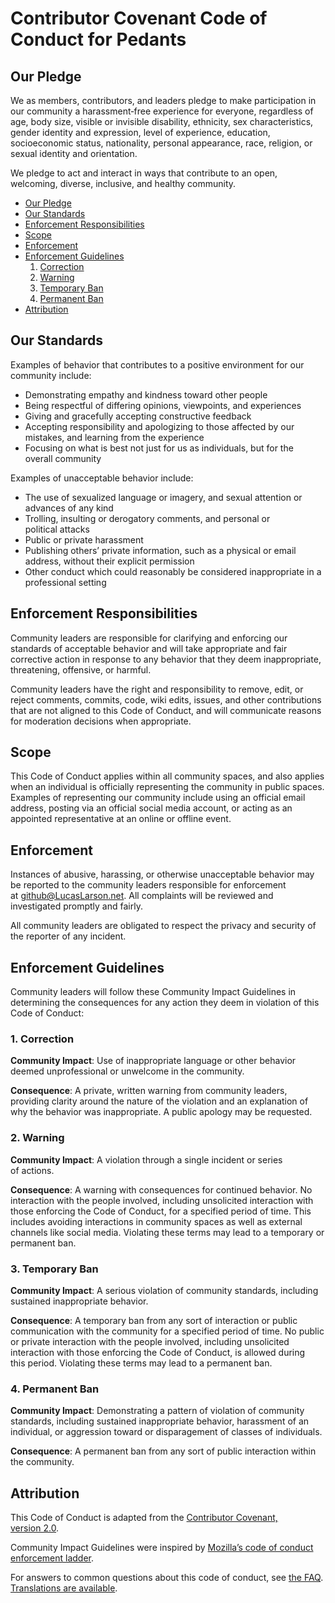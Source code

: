 # Contributor Covenant Code of Conduct for Pedants

## Our Pledge

We as members, contributors, and leaders pledge to make participation in our
community a harassment‑free experience for everyone, regardless of age, body
size, visible or invisible disability, ethnicity, sex characteristics, gender
identity and expression, level of experience, education, socioeconomic status,
nationality, personal appearance, race, religion, or sexual identity
and&nbsp;orientation.

We pledge to act and interact in ways that contribute to an open, welcoming,
diverse, inclusive, and healthy&nbsp;community.

<!-- TOC depthFrom:2 depthTo:6 withLinks:1 updateOnSave:1 orderedList:0 -->

- [Our Pledge](#our-pledge)
- [Our Standards](#our-standards)
- [Enforcement Responsibilities](#enforcement-responsibilities)
- [Scope](#scope)
- [Enforcement](#enforcement)
- [Enforcement Guidelines](#enforcement-guidelines)
  1. [Correction](#1-correction)
  1. [Warning](#2-warning)
  1. [Temporary Ban](#3-temporary-ban)
  1. [Permanent Ban](#4-permanent-ban)
- [Attribution](#attribution)

<!-- /TOC -->

## Our Standards

Examples of behavior that contributes to a positive environment for our
community&nbsp;include:

- Demonstrating empathy and kindness toward other&nbsp;people
- Being respectful of differing opinions, viewpoints, and&nbsp;experiences
- Giving and gracefully accepting constructive&nbsp;feedback
- Accepting responsibility and apologizing to those affected by our mistakes,
  and learning from the&nbsp;experience
- Focusing on what is best not just for us as individuals, but for the
  overall&nbsp;community

Examples of unacceptable behavior&nbsp;include:

- The use of sexualized language or imagery, and sexual attention or advances
  of any&nbsp;kind
- Trolling, insulting or derogatory comments, and personal or
  political&nbsp;attacks
- Public or private&nbsp;harassment
- Publishing others’ private information, such as a physical or email address,
  without their explicit&nbsp;permission
- Other conduct which could reasonably be considered inappropriate in a
  professional&nbsp;setting

## Enforcement Responsibilities

Community leaders are responsible for clarifying and enforcing our standards of
acceptable behavior and will take appropriate and fair corrective action in
response to any behavior that they deem inappropriate, threatening, offensive,
or&nbsp;harmful.

Community leaders have the right and responsibility to remove, edit, or reject
comments, commits, code, wiki edits, issues, and other contributions that are
not aligned to this Code of Conduct, and will communicate reasons for
moderation decisions when&nbsp;appropriate.

## Scope

This Code of Conduct applies within all community spaces, and also applies when
an individual is officially representing the community in public&nbsp;spaces.
Examples of representing our community include using an official email address,
posting via an official social media account, or acting as an appointed
representative at an online or offline&nbsp;event.

## Enforcement

Instances of abusive, harassing, or otherwise unacceptable behavior may be
reported to the community leaders responsible for enforcement
at&nbsp;[github@LucasLarson.net](mailto:github@LucasLarson.net). All complaints
will be reviewed and investigated promptly and&nbsp;fairly.

All community leaders are obligated to respect the privacy and security of the
reporter of any&nbsp;incident.

## Enforcement Guidelines

Community leaders will follow these Community Impact Guidelines in determining
the consequences for any action they deem in violation of this Code
of&nbsp;Conduct:

### 1. Correction

**Community Impact**: Use of inappropriate language or other behavior deemed
unprofessional or unwelcome in the&nbsp;community.

**Consequence**: A private, written warning from community leaders, providing
clarity around the nature of the violation and an explanation of why the
behavior was&nbsp;inappropriate. A public apology may be&nbsp;requested.

### 2. Warning

**Community Impact**: A violation through a single incident or series
of&nbsp;actions.

**Consequence**: A warning with consequences for continued&nbsp;behavior. No
interaction with the people involved, including unsolicited interaction with
those enforcing the Code of Conduct, for a specified period of&nbsp;time. This
includes avoiding interactions in community spaces as well as external channels
like social&nbsp;media. Violating these terms may lead to a temporary or
permanent&nbsp;ban.

### 3. Temporary Ban

**Community Impact**: A serious violation of community standards, including
sustained inappropriate&nbsp;behavior.

**Consequence**: A temporary ban from any sort of interaction or public
communication with the community for a specified period of&nbsp;time. No public
or private interaction with the people involved, including unsolicited
interaction with those enforcing the Code of Conduct, is allowed during
this&nbsp;period. Violating these terms may lead to a permanent&nbsp;ban.

### 4. Permanent Ban

**Community Impact**: Demonstrating a pattern of violation of community
standards, including sustained inappropriate behavior, harassment of an
individual, or aggression toward or disparagement of classes
of&nbsp;individuals.

**Consequence**: A permanent ban from any sort of public interaction within
the&nbsp;community.

## Attribution

This Code of Conduct is adapted from the [Contributor Covenant,
version&nbsp;2.0](https://contributor-covenant.org/version/2/0/code_of_conduct).

Community Impact Guidelines were inspired by [Mozilla’s code of conduct
enforcement&nbsp;ladder](https://github.com/mozilla/inclusion/blob/master/code-of-conduct-enforcement/consequence-ladder.md#readme).

For answers to common questions about this code of conduct, see
[the&nbsp;FAQ](https://contributor-covenant.org/faq). [Translations
are&nbsp;available](https://contributor-covenant.org/translations).
